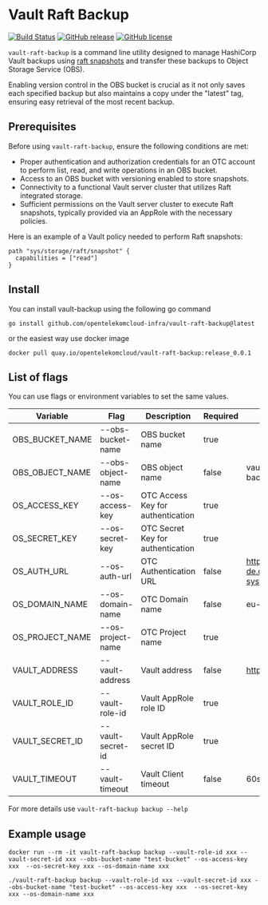 # Vault Raft Backup

[![Build Status](https://zuul.otc-service.com/api/tenant/eco/badge?project=opentelekomcloud-infra/vault-raft-backup&pipeline=gate)](https://zuul.otc-service.com/t/eco/builds?project=opentelekomcloud-infra%2Fvault-raft-backup&pipeline=gate)
[![GitHub release](https://img.shields.io/github/v/release/opentelekomcloud-infra/vault-raft-backup.svg)](https://github.com/opentelekomcloud-infra/vault-raft-backup/releases/latest)
[![GitHub license](https://img.shields.io/github/license/opentelekomcloud-infra/vault-raft-backup.svg)](https://github.com/opentelekomcloud-infra/vault-raft-backup/blob/master/LICENSE)

`vault-raft-backup` is a command line utility designed to manage HashiCorp Vault backups using [raft snapshots](https://learn.hashicorp.com/tutorials/vault/sop-backup) and transfer these backups to Object Storage Service (OBS).

Enabling version control in the OBS bucket is crucial as it not only saves each specified backup but also maintains a copy under the "latest" tag, ensuring easy retrieval of the most recent backup.

## Prerequisites

Before using `vault-raft-backup`, ensure the following conditions are met:

- Proper authentication and authorization credentials for an OTC account to perform list, read, and write operations in an OBS bucket.
- Access to an OBS bucket with versioning enabled to store snapshots.
- Connectivity to a functional Vault server cluster that utilizes Raft integrated storage.
- Sufficient permissions on the Vault server cluster to execute Raft snapshots, typically provided via an AppRole with the necessary policies.

Here is an example of a Vault policy needed to perform Raft snapshots:

```hcl
path "sys/storage/raft/snapshot" {
  capabilities = ["read"]
}

```
## Install

You can install vault-backup using the following go command

    go install github.com/opentelekomcloud-infra/vault-raft-backup@latest

or the easiest way use docker image

    docker pull quay.io/opentelekomcloud/vault-raft-backup:release_0.0.1


## List of flags

You can use flags or environment variables to set the same values.

| Variable        | Flag              | Description                       | Required | Default                                |
|-----------------|-------------------|-----------------------------------|----------|----------------------------------------|
| OBS_BUCKET_NAME | --obs-bucket-name | OBS bucket name                   | true     |                                        |
| OBS_OBJECT_NAME | --obs-object-name | OBS object name                   | false    | vault-raft-backup.snap                 |
| OS_ACCESS_KEY   | --os-access-key   | OTC Access Key for authentication | true     |                                        |
| OS_SECRET_KEY   | --os-secret-key   | OTC Secret Key for authentication | true     |                                        |
| OS_AUTH_URL     | --os-auth-url     | OTC Authentication URL            | false    | https://iam.eu-de.otc.t-systems.com/v3 |
| OS_DOMAIN_NAME  | --os-domain-name  | OTC Domain name                   | false    | eu-de                                  |
| OS_PROJECT_NAME | --os-project-name | OTC Project name                  | true     |                                        |
| VAULT_ADDRESS   | --vault-address   | Vault address                     | false    | https://127.0.0.1:8200                 |
| VAULT_ROLE_ID   | --vault-role-id   | Vault AppRole role ID             | true     |                                        |
| VAULT_SECRET_ID | --vault-secret-id | Vault AppRole secret ID           | true     |                                        |
| VAULT_TIMEOUT   | --vault-timeout   | Vault Client timeout              | false    | 60s                                    |

For more details use `vault-raft-backup backup --help`

## Example usage

```
docker run --rm -it vault-raft-backup backup --vault-role-id xxx --vault-secret-id xxx --obs-bucket-name "test-bucket" --os-access-key xxx  --os-secret-key xxx --os-domain-name xxx
```

```
./vault-raft-backup backup --vault-role-id xxx --vault-secret-id xxx --obs-bucket-name "test-bucket" --os-access-key xxx  --os-secret-key xxx --os-domain-name xxx
```
